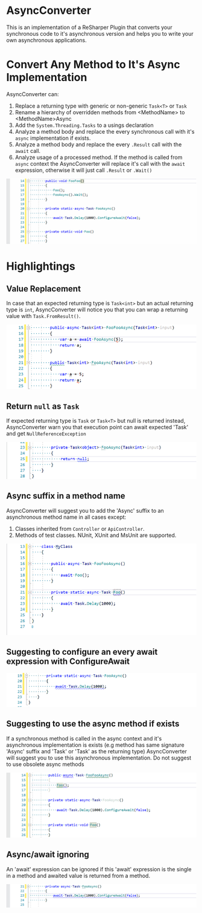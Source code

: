 # AsyncConverter
This is an implementation of a ReSharper Plugin that converts your synchronous code to it's asynchronous version and helps you to write your own asynchronous applications.

# Convert Any Method to It's Async Implementation
AsyncConverter can:
1. Replace a returning type with generic or non-generic `Task<T>` or `Task` 
2. Rename a hierarchy of overridden methods from &lt;MethodName&gt; to &lt;MethodName&gt;Async
3. Add the `System.Threading.Tasks` to a usings declaration
4. Analyze a method body and replace the every synchronous call with it's `async` implementation if exists.
5. Analyze a method body and replace the every `.Result` call with the `await` call.
6. Analyze usage of a processed method. If the method is called from `async` context the AsyncConverter will replace it's call with the `await` expression, otherwise it will just call `.Result` or `.Wait()`

![Replacing Value](ReadMe/MathodToAsyncConverter.gif)

# Highlightings
## Value Replacement
In case that an expected returning type is `Task<int>` but an actual returning type is `int`, AsyncConverter will notice you that you can wrap a returning value with `Task.FromResult()`.

![Replacing Value](ReadMe/ReplacingValue.gif)

## Return `null` as `Task` 
If expected returning type is `Task` or `Task<T>` but null is returned instead, AsyncConverter warn you that execution point can await expected 'Task' and get `NullReferenceException`

![Return Null As Task](ReadMe/ReturnNullAsTask.gif)

## Async suffix in a method name
AsyncConverter will suggest you to add the 'Async' suffix to an asynchronous method name in all cases except:
1. Classes inherited from `Controller` or `ApiController`. 
2. Methods of test classes. NUnit, XUnit and MsUnit are supported.

![Suggesting method name with Async suffix](ReadMe/Naming.gif)

## Suggesting to configure an every await expression with ConfigureAwait

![Suggesting ConfigureAwait](ReadMe/ConfigureAwait.gif)

## Suggesting to use the async method if exists
If a synchronous method is called in the async context and it's asynchronous implementation is exists (e.g method has same signature 'Async' suffix and 'Task' or 'Task<T>' as the returning type) AsyncConverter will suggest you to use this asynchronous implementation.
Do not suggest to use obsolete async methods

![Suggesting method name with Async suffix](ReadMe/CanBeUseAsyncMethod.gif)

## Async/await ignoring
An 'await' expression can be ignored if this 'await' expression is the single in a method and awaited value is returned from a method.

![Suggesting method name with Async suffix](ReadMe/AsyncAwaitMayBeElided.gif)


